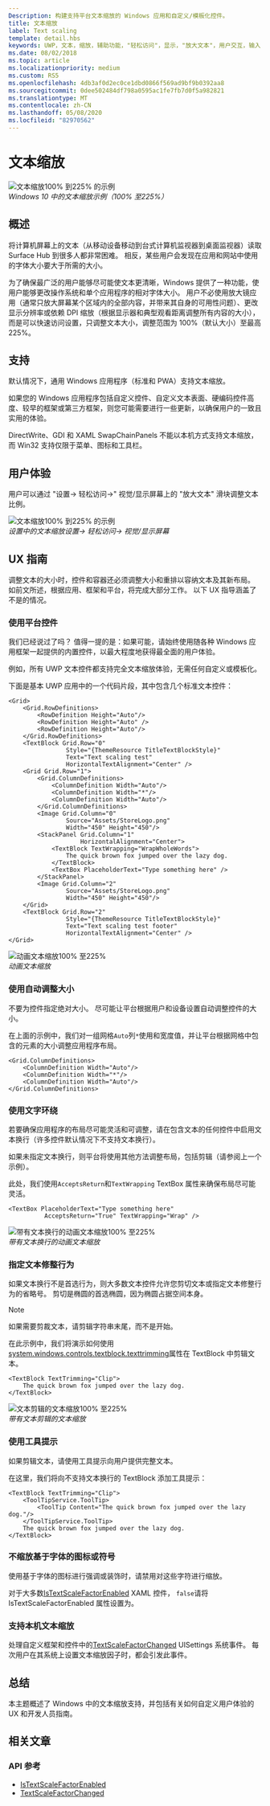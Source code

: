 ```yaml
---
Description: 构建支持平台文本缩放的 Windows 应用和自定义/模板化控件。
title: 文本缩放
label: Text scaling
template: detail.hbs
keywords: UWP，文本，缩放，辅助功能，"轻松访问"，显示，"放大文本"，用户交互，输入
ms.date: 08/02/2018
ms.topic: article
ms.localizationpriority: medium
ms.custom: RS5
ms.openlocfilehash: 4db3af0d2ec0ce1dbd0866f569ad9bf9b0392aa8
ms.sourcegitcommit: 0dee502484df798a0595ac1fe7fb7d0f5a982821
ms.translationtype: MT
ms.contentlocale: zh-CN
ms.lasthandoff: 05/08/2020
ms.locfileid: "82970562"
---
```

# <a name="text-scaling"></a>文本缩放

![文本缩放100% 到225% 的示例](images/coretext/text-scaling-news-hero-small.png)  
*Windows 10 中的文本缩放示例（100% 至225%）*

## <a name="overview"></a>概述

将计算机屏幕上的文本（从移动设备移动到台式计算机监视器到桌面监视器）读取 Surface Hub 到很多人都非常困难。 相反，某些用户会发现在应用和网站中使用的字体大小要大于所需的大小。

为了确保最广泛的用户能够尽可能使文本更清晰，Windows 提供了一种功能，使用户能够更改操作系统和单个应用程序的相对字体大小。 用户不必使用放大镜应用（通常只放大屏幕某个区域内的全部内容，并带来其自身的可用性问题）、更改显示分辨率或依赖 DPI 缩放（根据显示器和典型观看距离调整所有内容的大小），而是可以快速访问设置，只调整文本大小，调整范围为 100%（默认大小）至最高 225%。

## <a name="support"></a>支持

默认情况下，通用 Windows 应用程序（标准和 PWA）支持文本缩放。

如果您的 Windows 应用程序包括自定义控件、自定义文本表面、硬编码控件高度、较早的框架或第三方框架，则您可能需要进行一些更新，以确保用户的一致且实用的体验。  

DirectWrite、GDI 和 XAML SwapChainPanels 不能以本机方式支持文本缩放，而 Win32 支持仅限于菜单、图标和工具栏。  

<!-- If you want to support text scaling in your application with these frameworks, you’ll need to support the text scaling change event outlined below and provide alternative sizes for your UI and content.   -->

## <a name="user-experience"></a>用户体验

用户可以通过 "设置-> 轻松访问->" 视觉/显示屏幕上的 "放大文本" 滑块调整文本比例。

![文本缩放100% 到225% 的示例](images/coretext/text-scaling-settings-100-small.png)  
*设置中的文本缩放设置-> 轻松访问-> 视觉/显示屏幕*

## <a name="ux-guidance"></a>UX 指南

调整文本的大小时，控件和容器还必须调整大小和重排以容纳文本及其新布局。 如前文所述，根据应用、框架和平台，将完成大部分工作。 以下 UX 指导涵盖了不是的情况。

### <a name="use-the-platform-controls"></a>使用平台控件

我们已经说过了吗？ 值得一提的是：如果可能，请始终使用随各种 Windows 应用框架一起提供的内置控件，以最大程度地获得最全面的用户体验。

例如，所有 UWP 文本控件都支持完全文本缩放体验，无需任何自定义或模板化。

下面是基本 UWP 应用中的一个代码片段，其中包含几个标准文本控件：

``` xaml
<Grid>
    <Grid.RowDefinitions>
        <RowDefinition Height="Auto"/>
        <RowDefinition Height="Auto" />
        <RowDefinition Height="Auto"/>
    </Grid.RowDefinitions>
    <TextBlock Grid.Row="0" 
                Style="{ThemeResource TitleTextBlockStyle}"
                Text="Text scaling test" 
                HorizontalTextAlignment="Center" />
    <Grid Grid.Row="1">
        <Grid.ColumnDefinitions>
            <ColumnDefinition Width="Auto"/>
            <ColumnDefinition Width="*"/>
            <ColumnDefinition Width="Auto"/>
        </Grid.ColumnDefinitions>
        <Image Grid.Column="0" 
                Source="Assets/StoreLogo.png" 
                Width="450" Height="450"/>
        <StackPanel Grid.Column="1" 
                    HorizontalAlignment="Center">
            <TextBlock TextWrapping="WrapWholeWords">
                The quick brown fox jumped over the lazy dog.
            </TextBlock>
            <TextBox PlaceholderText="Type something here" />
        </StackPanel>
        <Image Grid.Column="2" 
                Source="Assets/StoreLogo.png" 
                Width="450" Height="450"/>
    </Grid>
    <TextBlock Grid.Row="2" 
                Style="{ThemeResource TitleTextBlockStyle}"
                Text="Text scaling test footer" 
                HorizontalTextAlignment="Center" />
</Grid>
```

![动画文本缩放100% 至225%](images/coretext/text-scaling.gif)  
*动画文本缩放*

### <a name="use-auto-sizing"></a>使用自动调整大小

不要为控件指定绝对大小。 尽可能让平台根据用户和设备设置自动调整控件的大小。  

在上面的示例中，我们对一组网格`Auto`列`*`使用和宽度值，并让平台根据网格中包含的元素的大小调整应用程序布局。

``` xaml
<Grid.ColumnDefinitions>
    <ColumnDefinition Width="Auto"/>
    <ColumnDefinition Width="*"/>
    <ColumnDefinition Width="Auto"/>
</Grid.ColumnDefinitions>
```

### <a name="use-text-wrapping"></a>使用文字环绕

若要确保应用程序的布局尽可能灵活和可调整，请在包含文本的任何控件中启用文本换行（许多控件默认情况下不支持文本换行）。

如果未指定文本换行，则平台将使用其他方法调整布局，包括剪辑（请参阅上一个示例）。

此处，我们使用`AcceptsReturn`和`TextWrapping` TextBox 属性来确保布局尽可能灵活。

``` xaml
<TextBox PlaceholderText="Type something here" 
          AcceptsReturn="True" TextWrapping="Wrap" />
```

![带有文本换行的动画文本缩放100% 至225%](images/coretext/text-scaling-textwrap.gif)  
*带有文本换行的动画文本缩放*

### <a name="specify-text-trimming-behavior"></a>指定文本修整行为

如果文本换行不是首选行为，则大多数文本控件允许您剪切文本或指定文本修整行为的省略号。 剪切是椭圆的首选椭圆，因为椭圆占据空间本身。

> [!NOTE]
> 如果需要剪裁文本，请剪辑字符串末尾，而不是开始。

在此示例中，我们将演示如何使用[system.windows.controls.textblock.texttrimming](https://docs.microsoft.com/uwp/api/windows.ui.xaml.controls.textblock.texttrimming)属性在 TextBlock 中剪辑文本。

``` xaml
<TextBlock TextTrimming="Clip">
    The quick brown fox jumped over the lazy dog.
</TextBlock>
```

![文本剪辑的文本缩放100% 至225%](images/coretext/text-scaling-clipping-small.png)  
*带有文本剪辑的文本缩放*

### <a name="use-a-tooltip"></a>使用工具提示

如果剪辑文本，请使用工具提示向用户提供完整文本。

在这里，我们将向不支持文本换行的 TextBlock 添加工具提示：

``` xaml
<TextBlock TextTrimming="Clip">
    <ToolTipService.ToolTip>
        <ToolTip Content="The quick brown fox jumped over the lazy dog."/>
    </ToolTipService.ToolTip>
    The quick brown fox jumped over the lazy dog.
</TextBlock>
```

### <a name="dont-scale-font-based-icons-or-symbols"></a>不缩放基于字体的图标或符号

使用基于字体的图标进行强调或装饰时，请禁用对这些字符进行缩放。

对于大多数[IsTextScaleFactorEnabled](https://docs.microsoft.com/uwp/api/windows.ui.xaml.controls.control.istextscalefactorenabled) XAML 控件， `false`请将 IsTextScaleFactorEnabled 属性设置为。

### <a name="support-text-scaling-natively"></a>支持本机文本缩放

处理自定义框架和控件中的[TextScaleFactorChanged](https://docs.microsoft.com/uwp/api/windows.ui.viewmanagement.uisettings.textscalefactorchanged) UISettings 系统事件。 每次用户在其系统上设置文本缩放因子时，都会引发此事件。

## <a name="summary"></a>总结

本主题概述了 Windows 中的文本缩放支持，并包括有关如何自定义用户体验的 UX 和开发人员指南。

## <a name="related-articles"></a>相关文章

### <a name="api-reference"></a>API 参考

- [IsTextScaleFactorEnabled](https://docs.microsoft.com/uwp/api/windows.ui.xaml.controls.control.istextscalefactorenabled)
- [TextScaleFactorChanged](https://docs.microsoft.com/uwp/api/windows.ui.viewmanagement.uisettings.textscalefactorchanged)
